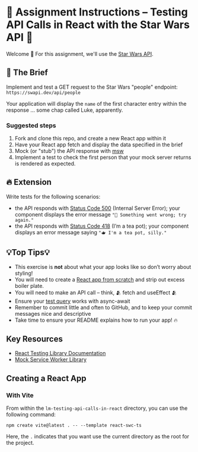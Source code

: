 # 🧪 Assignment Instructions – Testing API Calls in React with the Star Wars API 🧪

Welcome 👋 For this assignment, we'll use the [Star Wars API](https://swapi.dev/).

## 📝 The Brief

Implement and test a GET request to the Star Wars "people" endpoint: `https://swapi.dev/api/people`

Your application will display the `name` of the first character entry within the response ... some chap called Luke, apparently.

### Suggested steps

1. Fork and clone this repo, and create a new React app within it
2. Have your React app fetch and display the data specified in the brief
3. Mock (or "stub") the API response with [msw](https://mswjs.io/docs/getting-started)
4. Implement a test to check the first person that your mock server returns is rendered as expected.

## 🔥 Extension

Write tests for the following scenarios:

- the API responds with [Status Code 500](https://developer.mozilla.org/en-US/docs/Web/HTTP/Status/500) (Internal Server Error); your component displays the error message `"🤕 Something went wrong; try again."`
- the API responds with [Status Code 418](https://developer.mozilla.org/en-US/docs/Web/HTTP/Status/418) (I’m a tea pot); your component displays an error message saying `"🫖 I'm a tea pot, silly."`

## 💡Top Tips💡

- This exercise is **not** about what your app looks like so don’t worry about styling!
- You will need to create a [React app from scratch](#with-vite) and strip out excess boiler plate.
- You will need to make an API call – think, 🫂 fetch and useEffect 🫂
- Ensure your [test query](https://testing-library.com/docs/react-testing-library/cheatsheet/#queries) works with async-await
- Remember to commit little and often to GitHub, and to keep your commit messages nice and descriptive
- Take time to ensure your README explains how to run your app! 🔥

## Key Resources

- [React Testing Library Documentation](https://testing-library.com/docs/react-testing-library/example-intro#full-example)
- [Mock Service Worker Library](https://mswjs.io/)

## Creating a React App

### With Vite

From within the `lm-testing-api-calls-in-react` directory, you can use the following command:

`npm create vite@latest . -- --template react-swc-ts`

Here, the `.` indicates that you want use the current directory as the root for the project.
